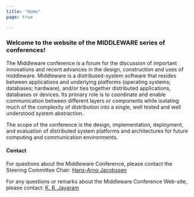 ```yaml
---
title: "Home"
page: true

---
```


### Welcome to the website of the MIDDLEWARE series of conferences!

The Middleware conference is a forum for the discussion of important innovations and recent advances in the design, construction and uses of middleware. Middleware is a distributed-system software that resides between applications and underlying platforms (operating systems; databases; hardware), and/or ties together distributed applications, databases or devices. Its primary role is to coordinate and enable communication between different layers or components while isolating much of the complexity of distribution into a single, well tested and well understood system abstraction.

The scope of the conference is the design, implementation, deployment, and evaluation of distributed system platforms and architectures for future computing and communication environments. 


#### Contact

For questions about the Middleware Conference, please contact the Steering Committee Chair: [Hans-Arno Jacobssen](https://www.eecg.utoronto.ca/~jacobsen/)

For any questions or remarks about the Middleware Conference Web-site, please contact: [K. R. Jayaram](http://www.jayaramkr.com)


